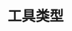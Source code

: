 <!--
 * @Author: xinxu
 * @Date: 2022-08-18 10:53:55
 * @LastEditors: xinxu
 * @LastEditTime: 2022-08-18 10:54:05
 * @FilePath: /azzlzzxz.github.io/docs/typescript/tool.md
-->

# 工具类型
